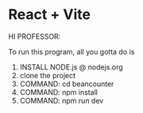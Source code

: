 # React + Vite

HI PROFESSOR: 

To run this program, all you gotta do is 

1. INSTALL NODE.js @ nodejs.org
2. clone the project 
3. COMMAND: cd beancounter
4. COMMAND: npm install
5. COMMAND: npm run dev  














